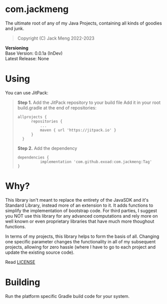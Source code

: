 <!--
 Copyright 2023 Jack Meng. All rights reserved.
 Use of this source code is governed by a BSD-style
 license that can be found in the LICENSE file.
-->

# com.jackmeng
The ultimate root of any of my Java Projects, containing all kinds of goodies and junk.

> Copyright (C) Jack Meng 2022-2023

**Versioning**<br>
Base Version: 0.0.1a (InDev)<br>
Latest Release: None

# Using

You can use JitPack:

> **Step 1.** Add the JitPack repository to your build file 
> Add it in your root build.gradle at the end of repositories:
> ```
> allprojects {
>		repositories {
>			...
>			maven { url 'https://jitpack.io' }
>		}
>	}
> ```
> **Step 2.** Add the dependency
> ```
> dependencies {
>	        implementation 'com.github.exoad:com.jackmeng:Tag'
> }
> ```

# Why?
This library isn't meant to replace the entirety of the JavaSDK and it's Standard Library, instead more of an extension to it. It adds functions to simplify the implementation of bootstrap code.
For third parties, I suggest you NOT use this library for any advanced computations and rely more on well known or even proprietary libraries that have much more thoughout functions.

In terms of my projects, this library helps to form the basis of all. Changing one specific parameter changes the functionality in all of my subsequent projects, allowing for zero hassle (where I have to go to each project and update the existing source code).


Read [LICENSE](./LICENSE)


# Building
Run the platform specific Gradle build code for your system.

